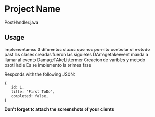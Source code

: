 # Project Name

PostHandler.java


## Usage
implementamos 3 diferentes clases que nos permite controlar el metodo past las clases creadas fueron las siguietes
DAmagetakeevent
manda a llamar al evento
DamageTAkeListermer
Creacion de varibles y metodo
psotHadle
Es se implemento la primea fase

Responds with the following JSON:

```
{
   id: 1,
   title: "First ToDo",
   completed: false,
}
```

**Don't forget to attach the screenshots of your clients**

